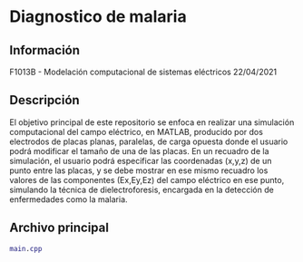 # Diagnostico de malaria

## Información
F1013B - Modelación computacional de sistemas eléctricos
22/04/2021

## Descripción
El objetivo principal de este repositorio se enfoca en realizar una simulación computacional del campo eléctrico, en MATLAB, producido por dos electrodos de placas planas, paralelas, de carga opuesta donde el usuario podrá modificar el tamaño de una de las placas. En un recuadro de la simulación, el usuario podrá especificar las coordenadas (x,y,z) de un punto entre las placas, y se debe mostrar en ese mismo recuadro los valores de las componentes (Ex,Ey,Ez) del campo eléctrico en ese punto, simulando la técnica de dielectroforesis, encargada en la detección de enfermedades como la malaria.

## Archivo principal
```matlab
main.cpp
```
